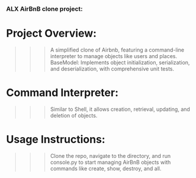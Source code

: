### ALX AirBnB clone project:

# Project Overview:
 
>>> A simplified clone of Airbnb, featuring a command-line interpreter to manage objects like users and places.
BaseModel: Implements object initialization, serialization, and deserialization, with comprehensive unit tests.

# Command Interpreter:
 
>>> Similar to Shell, it allows creation, retrieval, updating, and deletion of objects.

# Usage Instructions: 

>>> Clone the repo, navigate to the directory, and run console.py to start managing AirBnB objects with commands like create, show, destroy, and all.
